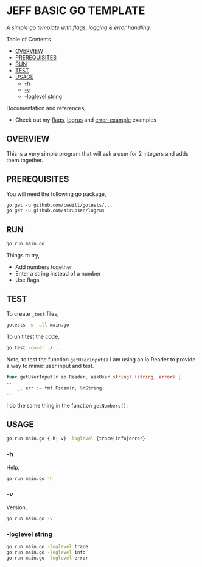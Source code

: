 # JEFF BASIC GO TEMPLATE

_A simple go template with flags, logging & error handling._

Table of Contents

* [OVERVIEW](https://github.com/JeffDeCola/my-go-examples/tree/master/common-go/my-generic-go-template/jeffs-basic-go-template#overview)
* [PREREQUISITES](https://github.com/JeffDeCola/my-go-examples/tree/master/common-go/my-generic-go-template/jeffs-basic-go-template#prerequisites)
* [RUN](https://github.com/JeffDeCola/my-go-examples/tree/master/common-go/my-generic-go-template/jeffs-basic-go-template#run)
* [TEST](https://github.com/JeffDeCola/my-go-examples/tree/master/common-go/my-generic-go-template/jeffs-basic-go-template#test)
* [USAGE](https://github.com/JeffDeCola/my-go-examples/tree/master/common-go/my-generic-go-template/jeffs-basic-go-template#usage)
  * [-h](https://github.com/JeffDeCola/my-go-examples/tree/master/common-go/my-generic-go-template/jeffs-basic-go-template#-h)
  * [-v](https://github.com/JeffDeCola/my-go-examples/tree/master/common-go/my-generic-go-template/jeffs-basic-go-template#-v)
  * [-loglevel string](https://github.com/JeffDeCola/my-go-examples/tree/master/common-go/my-generic-go-template/jeffs-basic-go-template#-loglevel-string)

Documentation and references,

* Check out my
  [flags](https://github.com/JeffDeCola/my-go-examples/tree/master/common-go/flags/flags),
  [logrus](https://github.com/JeffDeCola/my-go-examples/tree/master/common-go/logging/logrus)
  and
  [error-example](https://github.com/JeffDeCola/my-go-examples/tree/master/common-go/error-reporting/error-example)
  examples

## OVERVIEW

This is a very simple program that will ask a user for 2 integers
and adds them together.

## PREREQUISITES

You will need the following go package,

```txt
go get -u github.com/cweill/gotests/...
go get -u github.com/sirupsen/logrus
```

## RUN

```bash
go run main.go
```

Things to try,

* Add numbers together
* Enter a string instead of a number
* Use flags

## TEST

To create `_test` files,

```bash
gotests -w -all main.go
```

To unit test the code,

```bash
go test -cover ./...
```

Note, to test the function `getUserInput()` I am using an io.Reader to provide
a way to mimic user input and test.

```go
func getUserInput(r io.Reader, askUser string) (string, error) {
...
    _, err := fmt.Fscan(r, &nString)
...
```

I do the same thing in the function `getNumbers()`.

## USAGE

```bash
go run main.go {-h|-v} -loglevel {trace|info|error}
```

### -h

Help,

```bash
go run main.go -h
```

### -v

Version,

```bash
go run main.go -v
```

### -loglevel string

```bash
go run main.go -loglevel trace
go run main.go -loglevel info
go run main.go -loglevel error
```
